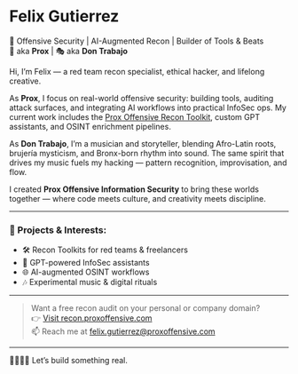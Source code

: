 
# Felix Gutierrez  
🔹 Offensive Security | AI-Augmented Recon | Builder of Tools & Beats  
🧠 aka **Prox** | 🎭 aka **Don Trabajo**

Hi, I’m Felix — a red team recon specialist, ethical hacker, and lifelong creative.

As **Prox**, I focus on real-world offensive security: building tools, auditing attack surfaces, and integrating AI workflows into practical InfoSec ops. My current work includes the [Prox Offensive Recon Toolkit](https://recon.proxoffensive.com), custom GPT assistants, and OSINT enrichment pipelines.

As **Don Trabajo**, I’m a musician and storyteller, blending Afro-Latin roots, brujería mysticism, and Bronx-born rhythm into sound. The same spirit that drives my music fuels my hacking — pattern recognition, improvisation, and flow.

I created **Prox Offensive Information Security** to bring these worlds together — where code meets culture, and creativity meets discipline.

---

### 🔧 Projects & Interests:
- 🛠️ Recon Toolkits for red teams & freelancers  
- 🤖 GPT-powered InfoSec assistants  
- 🌐 AI-augmented OSINT workflows  
- 🎶 Experimental music & digital rituals

---

> Want a free recon audit on your personal or company domain?  
> 👉 [Visit recon.proxoffensive.com](https://recon.proxoffensive.com)  
> 📫 Reach me at felix.gutierrez@proxoffensive.com

---

🫱🏻‍🫲🏽 Let’s build something real.
